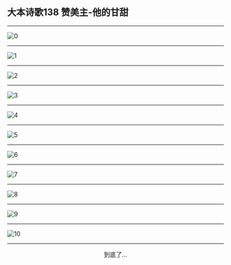 
## 大本诗歌138 赞美主-他的甘甜
        
<div id="aplayer0"></div>

<div id="aplayer1"></div>

<div id="aplayer2"></div>

---

<img alt="0" data-original="/data/d0133/0.png">

---

<img alt="1" data-original="/data/d0133/1.png">

---

<img alt="2" data-original="/data/d0133/2.png">

---

<img alt="3" data-original="/data/d0133/3.png">

---

<img alt="4" data-original="/data/d0133/4.png">

---

<img alt="5" data-original="/data/d0133/5.png">

---

<img alt="6" data-original="/data/d0133/6.png">

---

<img alt="7" data-original="/data/d0133/7.png">

---

<img alt="8" data-original="/data/d0133/8.png">

---

<img alt="9" data-original="/data/d0133/9.png">

---

<img alt="10" data-original="/data/d0133/10.png">

---

<p style="text-align: center">到底了...</p>

<script src="/js/dist-view.js"></script>

<script>
MAIN.id = 'd0133';
        
const ap0 = new APlayer({
    container: document.getElementById('aplayer0'),
    volume: 1,
    loop: 'none',
    preload: 'none',
    audio: [{
        name: 'D138.mp3',
        artist: '大本诗歌',
        url: 'https://res.wx.qq.com/voice/getvoice?mediaid=MzI0NTk3MDM5M18yMjQ3NTE5NDM3',
        cover: '/favicon'
    }]
});
const ap1 = new APlayer({
    container: document.getElementById('aplayer1'),
    volume: 1,
    loop: 'none',
    preload: 'none',
    audio: [{
        name: 'D138第一节领唱.mp3',
        artist: '大本诗歌',
        url: 'https://res.wx.qq.com/voice/getvoice?mediaid=MzI0NTk3MDM5M18yMjQ3NTE5NDM4',
        cover: '/favicon'
    }]
});
const ap2 = new APlayer({
    container: document.getElementById('aplayer2'),
    volume: 1,
    loop: 'none',
    preload: 'none',
    audio: [{
        name: 'D138教唱版.mp3',
        artist: '大本诗歌',
        url: 'https://res.wx.qq.com/voice/getvoice?mediaid=MzI0NTk3MDM5M18yMjQ3NTE5NDM5',
        cover: '/favicon'
    }]
});
</script>
